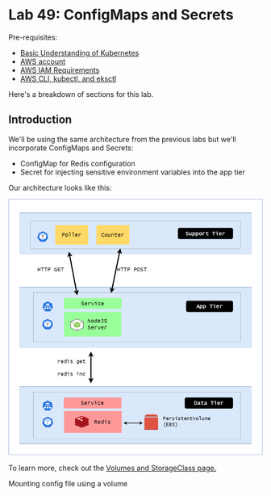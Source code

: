 
# Lab 49: ConfigMaps and Secrets

Pre-requisites:

- [Basic Understanding of Kubernetes](../README.md#kubernetes)
- [AWS account](../pages/01-Pre-requisites/labs-optional-tools/README.md#create-an-aws-account)
- [AWS IAM Requirements](../pages/01-Pre-requisites/labs-optional-tools/01-AWS-IAM-requirements.md)
- [AWS CLI, kubectl, and eksctl](../pages/01-Pre-requisites/labs-kubernetes-pre-requisites/README.md#install-cli-tools) 

Here's a breakdown of sections for this lab.




## Introduction

We'll be using the same architecture from the previous labs but we'll incorporate ConfigMaps and Secrets:

- ConfigMap for Redis configuration
- Secret for injecting sensitive environment variables into the app tier

Our architecture looks like this:

<p align=center>
<img width=800 src="../Images/lab48-volumes-diagram.png">
</p>

To learn more, check out the [Volumes and StorageClass page.](../pages/04-Kubernetes/017-StorageClass.md)


Mounting config file using a volume 